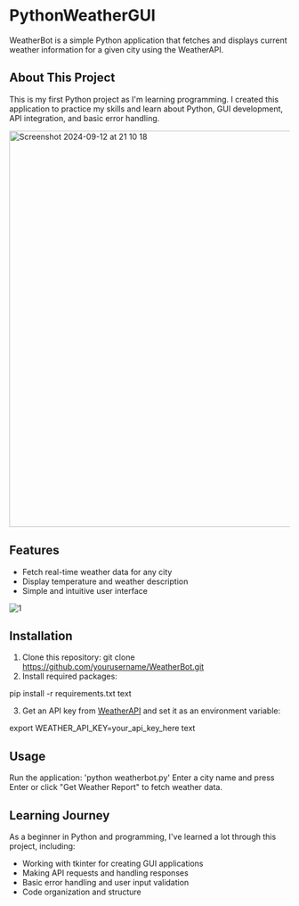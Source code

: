 # PythonWeatherGUI
WeatherBot is a simple Python application that fetches and displays current weather information for a given city using the WeatherAPI.


## About This Project

This is my first Python project as I'm learning programming. I created this application to practice my skills and learn about Python, GUI development, API integration, and basic error handling. 

<img width="711" alt="Screenshot 2024-09-12 at 21 10 18" src="https://github.com/user-attachments/assets/d4ee49ee-5a18-4447-af50-f01dc4bf5bd8">


## Features

- Fetch real-time weather data for any city
- Display temperature and weather description
- Simple and intuitive user interface

  
![1](https://github.com/user-attachments/assets/0fcbc57c-37c2-4e10-8421-53a6cf3cc143)


## Installation

1. Clone this repository: git clone https://github.com/yourusername/WeatherBot.git
2.  Install required packages:

pip install -r requirements.txt
text

3. Get an API key from [WeatherAPI](https://www.weatherapi.com/) and set it as an environment variable:

export WEATHER_API_KEY=your_api_key_here
text

## Usage

Run the application: 'python weatherbot.py'
Enter a city name and press Enter or click "Get Weather Report" to fetch weather data.

## Learning Journey

As a beginner in Python and programming, I've learned a lot through this project, including:

- Working with tkinter for creating GUI applications
- Making API requests and handling responses
- Basic error handling and user input validation
- Code organization and structure

